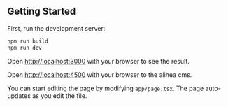 ## Getting Started

First, run the development server:

```bash
npm run build
npm run dev
```

Open [http://localhost:3000](http://localhost:3000) with your browser to see the result.

Open [http://localhost:4500](http://localhost:4500) with your browser to the alinea cms.

You can start editing the page by modifying `app/page.tsx`. The page auto-updates as you edit the file.